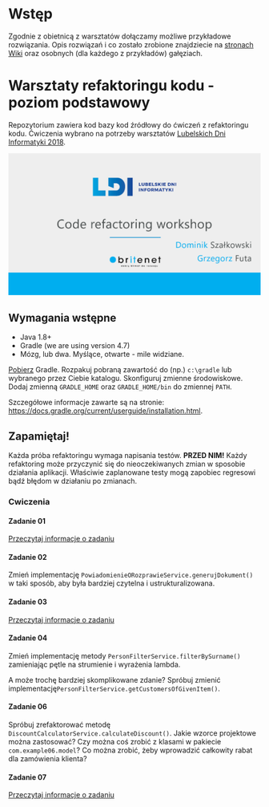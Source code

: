 # Wstęp

Zgodnie z obietnicą z warsztatów dołączamy możliwe przykładowe rozwiązania. Opis rozwiązań i co zostało zrobione znajdziecie na [stronach Wiki](https://github.com/grzegorzfuta/code-refactoring/wiki) oraz osobnych (dla każdego z przykładów) gałęziach.

# Warsztaty refaktoringu kodu - poziom podstawowy

Repozytorium zawiera kod bazy kod źródłowy do ćwiczeń z refaktoringu kodu.
Ćwiczenia wybrano na potrzeby warsztatów [Lubelskich Dni Informatyki 2018](https://ldi.org.pl/).


![LDI](assets/ldi.png "LDI 2018")

## Wymagania wstępne

* Java 1.8+
* Gradle (we are using version 4.7)
* Mózg, lub dwa. Myślące, otwarte - mile widziane.

[Pobierz](https://gradle.org/next-steps/?version=4.7&format=bin) Gradle. Rozpakuj pobraną zawartość do (np.) `c:\gradle`
lub wybranego przez Ciebie katalogu. Skonfiguruj zmienne środowiskowe. Dodaj zmienną `GRADLE_HOME` oraz
`GRADLE_HOME/bin` do zmiennej `PATH`.

Szczegółowe informacje zawarte są na stronie: https://docs.gradle.org/current/userguide/installation.html.

## Zapamiętaj!

Każda próba refaktoringu wymaga napisania testów. **PRZED NIM!** Każdy refaktoring może przyczynić się do
nieoczekiwanych zmian w sposobie działania aplikacji. Właściwie zaplanowane testy mogą zapobiec regresowi bądź błędom w działaniu po zmianach.

### Cwiczenia 

#### Zadanie 01

[Przeczytaj informacje o zadaniu](src/main/java/com/example01/README.md)

#### Zadanie 02

Zmień implementację `PowiadomienieORozprawieService.generujDokument()` w taki sposób, aby była bardziej czytelna i ustrukturalizowana.

#### Zadanie 03

[Przeczytaj informacje o zadaniu](src/main/java/com/example03/README.md)

#### Zadanie 04

Zmień implementację metody `PersonFilterService.filterBySurname()` zamieniając pętle na strumienie i wyrażenia lambda.

A może trochę bardziej skomplikowane zdanie? Spróbuj zmienić implementację`PersonFilterService.getCustomersOfGivenItem()`.

#### Zadanie 06

Spróbuj zrefaktorować metodę `DiscountCalculatorService.calculateDiscount()`. Jakie wzorce projektowe można zastosować?
Czy można coś zrobić z klasami w pakiecie `com.example06.model`?
Co można zrobić, żeby wprowadzić całkowity rabat dla zamówienia klienta?

#### Zadanie 07

[Przeczytaj informacje o zadaniu](src/main/java/com/example07/README.md)